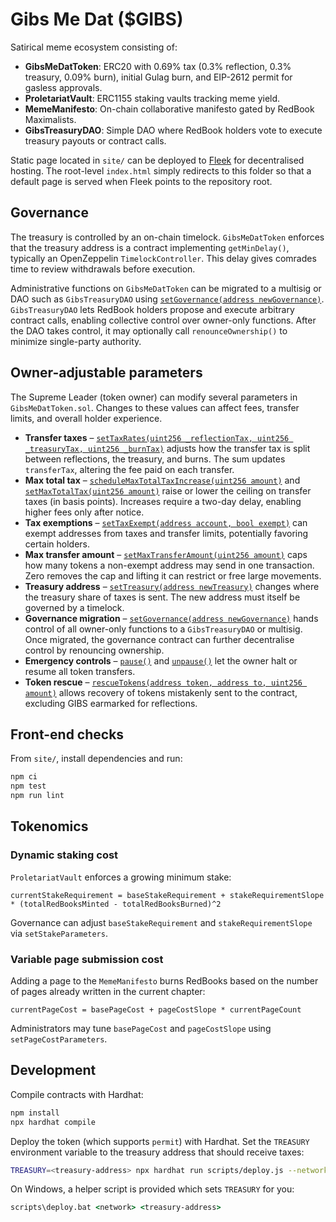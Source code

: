 # Gibs Me Dat ($GIBS)

Satirical meme ecosystem consisting of:

- **GibsMeDatToken**: ERC20 with 0.69% tax (0.3% reflection, 0.3% treasury, 0.09% burn), initial Gulag burn, and EIP-2612 permit for gasless approvals.
- **ProletariatVault**: ERC1155 staking vaults tracking meme yield.
- **MemeManifesto**: On-chain collaborative manifesto gated by RedBook Maximalists.
- **GibsTreasuryDAO**: Simple DAO where RedBook holders vote to execute treasury payouts or contract calls.

Static page located in `site/` can be deployed to [Fleek](https://fleek.co) for decentralised hosting. The root-level `index.html` simply redirects to this folder so that a default page is served when Fleek points to the repository root.

## Governance

The treasury is controlled by an on-chain timelock. `GibsMeDatToken` enforces that the treasury address is a contract implementing `getMinDelay()`, typically an OpenZeppelin `TimelockController`. This delay gives comrades time to review withdrawals before execution.

Administrative functions on `GibsMeDatToken` can be migrated to a multisig or DAO such as `GibsTreasuryDAO` using [`setGovernance(address newGovernance)`](contracts/GibsMeDatToken.sol#L98-L106). `GibsTreasuryDAO` lets RedBook holders propose and execute arbitrary contract calls, enabling collective control over owner-only functions. After the DAO takes control, it may optionally call `renounceOwnership()` to minimize single-party authority.

## Owner-adjustable parameters

The Supreme Leader (token owner) can modify several parameters in `GibsMeDatToken.sol`. Changes to these values can affect fees, transfer limits, and overall holder experience.

- **Transfer taxes** – [`setTaxRates(uint256 _reflectionTax, uint256 _treasuryTax, uint256 _burnTax)`](contracts/GibsMeDatToken.sol#L129-L142) adjusts how the transfer tax is split between reflections, the treasury, and burns. The sum updates `transferTax`, altering the fee paid on each transfer.
- **Max total tax** – [`scheduleMaxTotalTaxIncrease(uint256 amount)`](contracts/GibsMeDatToken.sol#L144-L151) and [`setMaxTotalTax(uint256 amount)`](contracts/GibsMeDatToken.sol#L162-L174) raise or lower the ceiling on transfer taxes (in basis points). Increases require a two-day delay, enabling higher fees only after notice.
- **Tax exemptions** – [`setTaxExempt(address account, bool exempt)`](contracts/GibsMeDatToken.sol#L176-L179) can exempt addresses from taxes and transfer limits, potentially favoring certain holders.
- **Max transfer amount** – [`setMaxTransferAmount(uint256 amount)`](contracts/GibsMeDatToken.sol#L182-L186) caps how many tokens a non-exempt address may send in one transaction. Zero removes the cap and lifting it can restrict or free large movements.
- **Treasury address** – [`setTreasury(address newTreasury)`](contracts/GibsMeDatToken.sol#L91-L96) changes where the treasury share of taxes is sent. The new address must itself be governed by a timelock.
- **Governance migration** – [`setGovernance(address newGovernance)`](contracts/GibsMeDatToken.sol#L98-L106) hands control of all owner-only functions to a `GibsTreasuryDAO` or multisig. Once migrated, the governance contract can further decentralise control by renouncing ownership.
- **Emergency controls** – [`pause()`](contracts/GibsMeDatToken.sol#L188-L191) and [`unpause()`](contracts/GibsMeDatToken.sol#L193-L196) let the owner halt or resume all token transfers.
- **Token rescue** – [`rescueTokens(address token, address to, uint256 amount)`](contracts/GibsMeDatToken.sol#L198-L210) allows recovery of tokens mistakenly sent to the contract, excluding GIBS earmarked for reflections.

## Front-end checks

From `site/`, install dependencies and run:

```bash
npm ci
npm test
npm run lint
```

## Tokenomics

### Dynamic staking cost

`ProletariatVault` enforces a growing minimum stake:

```
currentStakeRequirement = baseStakeRequirement + stakeRequirementSlope * (totalRedBooksMinted - totalRedBooksBurned)^2
```

Governance can adjust `baseStakeRequirement` and `stakeRequirementSlope` via `setStakeParameters`.

### Variable page submission cost

Adding a page to the `MemeManifesto` burns RedBooks based on the number of pages already written in the current chapter:

```
currentPageCost = basePageCost + pageCostSlope * currentPageCount
```

Administrators may tune `basePageCost` and `pageCostSlope` using `setPageCostParameters`.

## Development

Compile contracts with Hardhat:

```bash
npm install
npx hardhat compile
```

Deploy the token (which supports `permit`) with Hardhat. Set the `TREASURY` environment variable to the treasury address that should receive taxes:

```bash
TREASURY=<treasury-address> npx hardhat run scripts/deploy.js --network <network>
```

On Windows, a helper script is provided which sets `TREASURY` for you:

```bat
scripts\deploy.bat <network> <treasury-address>
```
